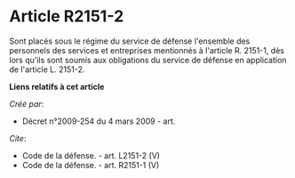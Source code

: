# Article R2151-2

Sont placés sous le régime du service de défense l'ensemble des personnels des services et entreprises mentionnés à l'article
R. 2151-1, dès lors qu'ils sont soumis aux obligations du service de défense en application de l'article L. 2151-2.

**Liens relatifs à cet article**

_Créé par_:

  - Décret n°2009-254 du 4 mars 2009 - art.

_Cite_:

  - Code de la défense. - art. L2151-2 (V)
  - Code de la défense. - art. R2151-1 (V)
